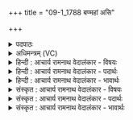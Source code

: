 +++
title = "09-1_1788 बण्महां असि"

+++
<details><summary>पदपाठः</summary>

ब꣢ट्। म꣣हा꣢न्। अ꣣सि। सूर्य। ब꣢ट्। आ꣣दित्य। आ। दित्य। म꣢हान्। अ꣣सि। महः꣢। ते꣣। सतः꣢। म꣣हिमा꣢। प꣣निष्टम। मह्ना꣢। दे꣣व। महा꣢न्। अ꣣सि। १७८८।
</details>

<details><summary>अधिमन्त्रम् (VC)</summary>

- सूर्यः
- जमदग्निर्भार्गवः
- बार्हतः प्रगाथः (विषमा बृहती, समा सतोबृहती)
- मध्यमः
</details>

<details><summary>हिन्दी : आचार्य रामनाथ वेदालंकार - विषयः</summary>

प्रथम ऋचा पूर्वार्चिक में २७६ क्रमाङ्क पर परमात्मा,राजा और आचार्य के विषय में व्याख्यात की गयी थी। यहाँ सूर्य के दृष्टान्त से जीवात्मा को उद्बोधन दे रहे हैं।
</details>

<details><summary>हिन्दी : आचार्य रामनाथ वेदालंकार - पदार्थः</summary>

पदार्थान्वय -  (बट्) सचमुच, हे (सूर्य) सूर्य ! तू (महान् असि) विशाल है, (बट्) सचमुच हे (आदित्य) आदित्य ! तू (महान् असि) महान् है। हे (पनिष्टम) सौरमण्डल में सबसे अधिक स्तुति योग्य ! (महः सतः ते) तुझ तेजस्वी की (महिमा) महिमा अद्भुत है। हे (देव) प्रकाशक ! तू (मह्ना) महिमा से (महान् असि) महान् है—यह सूर्य की अन्योक्ति से जीवात्मा को कहा गया है ॥१॥ यहाँ अन्योक्ति अलङ्कार है ॥१॥
</details>

<details><summary>हिन्दी : आचार्य रामनाथ वेदालंकार - भावार्थः</summary>

भावार्थ -  सूर्य परिणाम में महान् है,क्योंकि उसकी परिधि आठ लाख कोस की लम्बाई से भी अधिक है;कर्म से महान् है,क्योंकि सब ग्रहोपग्रहों का प्रकाशक और जीवनाधार है;गुरुत्वाकर्षण में महान् है,क्योंकि सब आकाशीय पिण्डों को अपने आकषर्ण से धारण किये हुए है;ज्योति में महान् है,क्योंकि ज्योति का पुञ्ज ही है। इसी प्रकार मनुष्य के आत्मा में भी बहुत बड़ी शक्ति निहित है,उसे पहचानकर वह महान् कर्मों को करे,यह उसे उद्बोधन दिया गया है ॥१॥
</details>

<details><summary>संस्कृत : आचार्य रामनाथ वेदालंकार - विषयः</summary>

तत्र प्रथमा ऋक् पूर्वार्चिके २७६ क्रमाङ्के परमात्मनृपत्याचार्यविषये व्याख्याता। अत्रादित्यदृष्टान्तेन जीवात्मा प्रोद्बोध्यते।
</details>

<details><summary>संस्कृत : आचार्य रामनाथ वेदालंकार - पदार्थः</summary>

पदार्थान्वय -  (बट्) सत्यम्, हे (सूर्य) भास्कर ! त्वम् (महान् असि) विशालोऽसि, (बट्) सत्यम्, हे (आदित्य) दिवाकर ! त्वम् (महान् असि) महत्त्वोपेतोऽसि। हे (पनिष्टम) सौरमण्डले स्तुत्यतम ! [पण व्यवहारे स्तुतौ च। पन्यते स्तूयते यः स पनिः, अतिशयेन पनिः पनिष्टमः, मध्ये सुडागमश्छान्दसः, तस्य षत्वं च।] (महः सतः ते) तेजस्विनः सतः तव (महिमा) गरिमा, अद्भुतोऽस्ति। हे (देव) प्रकाशक ! त्वम् (मह्ना) महिम्ना (महान् असि) गौरवपूर्णोऽसि—इति सूर्यस्य अन्योक्त्या जीवात्मानमाह ॥१॥२ अत्रान्योक्तिरलङ्कारः ॥१॥
</details>

<details><summary>संस्कृत : आचार्य रामनाथ वेदालंकार - भावार्थः</summary>

भावार्थ -  सूर्यः परिमाणेन महान् तत्परिधेरष्टलक्षक्रोशद्राघिम्नोऽप्यधिकत्वात्,कर्मभिर्महान् समस्तग्रहोपग्रहाणां प्रकाशकत्वाज्जीवनाधारत्वाच्च,गुरुत्वाकर्षणेन महान् सर्वेषां खगोलपिण्डानामाकर्षणेन धारकत्वात्,ज्योतिषा च महान् ज्योतिष्पुञ्जत्वात्। तथैव मनुष्यस्यात्मन्यपि महती शक्तिर्निहितास्ति,तां परिचित्य स महान्ति कर्माणि कुर्यादित्युद्बोधनम् ॥१॥
</details>